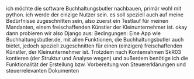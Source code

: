 ich möchte die software Buchhaltungsbutler nachbauen, primär wohl mit python. ich werde der einzige Nutzer sein. es soll speziell auch auf meine Bedürfnisse zugeschnitten sein, also zuerst ein Testlauf für meinen Mandanten, einem freischaffenden Künstler der Kleinunternehmer ist. okay dann probieren wir also Django aus: Bedingungen: Eine App wie Buchhaltungsbutler.de, mit allen Funktionen, die Buchhaltungsbutler auch bietet, jedoch speziell zugeschnitten für einen (einzigen) freischaffenden Künstler, der Kleinunternehmer ist. Trotzdem nach Kontenrahmen SkR03 kontieren (der Struktur und Analyse wegen) und außerdem benötige ich die Funktionalität der Erstellung bzw. Vorbereitung von Steuererklärungen und steuerrelevanten Dokumenten